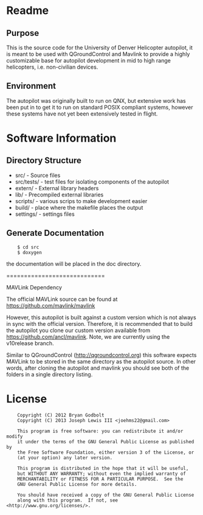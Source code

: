 Readme
======

Purpose
-------

This is the source code for the University of Denver Helicopter autopilot, it
is meant to be used with QGroundControl and Mavlink to provide a highly 
customizable base for autopilot development in mid to high range helicopters, i.e.
non-civilian devices.

Environment
-----------

The autopilot was originally built to run on QNX, but extensive work has been put in to
get it to run on standard POSIX compliant systems, however these systems have not yet
been extensively tested in flight.


Software Information
====================

Directory Structure
-------------------


* src/ - Source files
* src/tests/ - test files for isolating components of the autopilot
* extern/ - External library headers
* lib/ - Precompiled external libraries
* scripts/ - various scrips to make development easier
* build/ - place where the makefile places the output
* settings/ - settings files


Generate Documentation
----------------------

		$ cd src
		$ doxygen

the documentation will be placed in the doc directory.

============================

MAVLink Dependency

The official MAVLink source can be found at https://github.com/mavlink/mavlink

However, this autopilot is built against a custom version which is not always in sync with the official version.
Therefore, it is recommended that to build the autopilot you clone our custom version available from
https://github.com/ancl/mavlink.  Note, we are currently using the v10release branch.

Similar to QGroundControl (http://qgroundcontrol.org) this software expects MAVLink to be stored in the same directory as the autopilot source.
In other words, after cloning the autopilot and mavlink you should see both of the folders in a single directory listing.


License
=======

		Copyright (C) 2012 Bryan Godbolt
		Copyright (C) 2013 Joseph Lewis III <joehms22@gmail.com>

		This program is free software: you can redistribute it and/or modify
		it under the terms of the GNU General Public License as published by
		the Free Software Foundation, either version 3 of the License, or
		(at your option) any later version.

		This program is distributed in the hope that it will be useful,
		but WITHOUT ANY WARRANTY; without even the implied warranty of
		MERCHANTABILITY or FITNESS FOR A PARTICULAR PURPOSE.  See the
		GNU General Public License for more details.

		You should have received a copy of the GNU General Public License
		along with this program.  If not, see <http://www.gnu.org/licenses/>.

